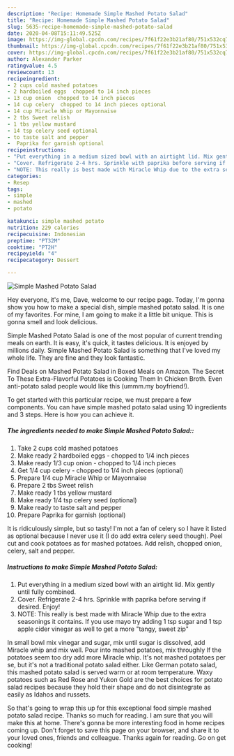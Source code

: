 ```yaml
---
description: "Recipe: Homemade Simple Mashed Potato Salad"
title: "Recipe: Homemade Simple Mashed Potato Salad"
slug: 5635-recipe-homemade-simple-mashed-potato-salad
date: 2020-04-08T15:11:49.525Z
image: https://img-global.cpcdn.com/recipes/7f61f22e3b21af80/751x532cq70/simple-mashed-potato-salad-recipe-main-photo.jpg
thumbnail: https://img-global.cpcdn.com/recipes/7f61f22e3b21af80/751x532cq70/simple-mashed-potato-salad-recipe-main-photo.jpg
cover: https://img-global.cpcdn.com/recipes/7f61f22e3b21af80/751x532cq70/simple-mashed-potato-salad-recipe-main-photo.jpg
author: Alexander Parker
ratingvalue: 4.5
reviewcount: 13
recipeingredient:
- 2 cups cold mashed potatoes
- 2 hardboiled eggs  chopped to 14 inch pieces
- 13 cup onion  chopped to 14 inch pieces
- 14 cup celery  chopped to 14 inch pieces optional
- 14 cup Miracle Whip or Mayonnaise
- 2 tbs Sweet relish
- 1 tbs yellow mustard
- 14 tsp celery seed optional
- to taste salt and pepper
-  Paprika for garnish optional
recipeinstructions:
- "Put everything in a medium sized bowl with an airtight lid. Mix gently until fully combined."
- "Cover. Refrigerate 2-4 hrs. Sprinkle with paprika before serving if desired. Enjoy!"
- "NOTE: This really is best made with Miracle Whip due to the extra seasonings it contains. If you use mayo try adding 1 tsp sugar and 1 tsp apple cider vinegar as well to get a more &#34;tangy, sweet zip&#34;"
categories:
- Resep
tags:
- simple
- mashed
- potato

katakunci: simple mashed potato
nutrition: 229 calories
recipecuisine: Indonesian
preptime: "PT32M"
cooktime: "PT2H"
recipeyield: "4"
recipecategory: Dessert

---
```



![Simple Mashed Potato Salad](https://img-global.cpcdn.com/recipes/7f61f22e3b21af80/751x532cq70/simple-mashed-potato-salad-recipe-main-photo.jpg)

Hey everyone, it's me, Dave, welcome to our recipe page. Today, I'm gonna show you how to make a special dish, simple mashed potato salad. It is one of my favorites. For mine, I am going to make it a little bit unique. This is gonna smell and look delicious.

Simple Mashed Potato Salad is one of the most popular of current trending meals on earth. It is easy, it's quick, it tastes delicious. It is enjoyed by millions daily. Simple Mashed Potato Salad is something that I've loved my whole life. They are fine and they look fantastic.

Find Deals on Mashed Potato Salad in Boxed Meals on Amazon. The Secret To These Extra-Flavorful Potatoes is Cooking Them In Chicken Broth. Even anti-potato salad people would like this (ummm.my boyfriend!).


To get started with this particular recipe, we must prepare a few components. You can have simple mashed potato salad using 10 ingredients and 3 steps. Here is how you can achieve it.

##### The ingredients needed to make Simple Mashed Potato Salad::

1. Take 2 cups cold mashed potatoes
1. Make ready 2 hardboiled eggs - chopped to 1/4 inch pieces
1. Make ready 1/3 cup onion - chopped to 1/4 inch pieces
1. Get 1/4 cup celery - chopped to 1/4 inch pieces (optional)
1. Prepare 1/4 cup Miracle Whip or Mayonnaise
1. Prepare 2 tbs Sweet relish
1. Make ready 1 tbs yellow mustard
1. Make ready 1/4 tsp celery seed (optional)
1. Make ready to taste salt and pepper
1. Prepare  Paprika for garnish (optional)


It is ridiculously simple, but so tasty! I&#39;m not a fan of celery so I have it listed as optional because I never use it (I do add extra celery seed though). Peel cut and cook potatoes as for mashed potatoes. Add relish, chopped onion, celery, salt and pepper. 

##### Instructions to make Simple Mashed Potato Salad:

1. Put everything in a medium sized bowl with an airtight lid. Mix gently until fully combined.
1. Cover. Refrigerate 2-4 hrs. Sprinkle with paprika before serving if desired. Enjoy!
1. NOTE: This really is best made with Miracle Whip due to the extra seasonings it contains. If you use mayo try adding 1 tsp sugar and 1 tsp apple cider vinegar as well to get a more &#34;tangy, sweet zip&#34;


In small bowl mix vinegar and sugar, mix until sugar is dissolved, add Miracle whip and mix well. Pour into mashed potatoes, mix throughly If the potatoes seem too dry add more Miracle whip. It&#39;s not mashed potatoes per se, but it&#39;s not a traditional potato salad either. Like German potato salad, this mashed potato salad is served warm or at room temperature. Waxy potatoes such as Red Rose and Yukon Gold are the best choices for potato salad recipes because they hold their shape and do not disintegrate as easily as Idahos and russets. 

So that's going to wrap this up for this exceptional food simple mashed potato salad recipe. Thanks so much for reading. I am sure that you will make this at home. There's gonna be more interesting food in home recipes coming up. Don't forget to save this page on your browser, and share it to your loved ones, friends and colleague. Thanks again for reading. Go on get cooking!
